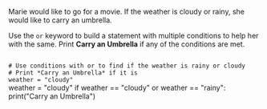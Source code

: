 Marie would like to go for a movie. If the weather is cloudy or rainy, she would like to carry an umbrella.

Use the `or` keyword to build a statement with multiple conditions to help her with the same. Print **Carry an Umbrella** if any of the conditions are met.

<codeblock language="python" type="exercise" testMode="fixedInput">
<code>
# Use conditions with or to find if the weather is rainy or cloudy
# Print *Carry an Umbrella* if it is
weather = "cloudy"
</code>

<solution>
weather = "cloudy"
if weather == "cloudy" or weather == "rainy":
  print("Carry an Umbrella")
</solution>
</codeblock>